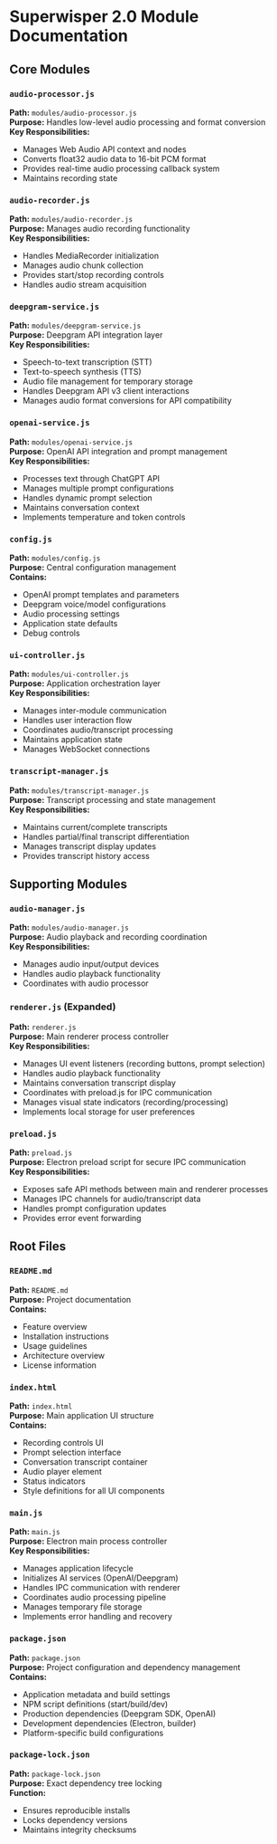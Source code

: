 # Superwisper 2.0 Module Documentation

## Core Modules

### `audio-processor.js`
**Path:** `modules/audio-processor.js`  
**Purpose:** Handles low-level audio processing and format conversion  
**Key Responsibilities:**
- Manages Web Audio API context and nodes
- Converts float32 audio data to 16-bit PCM format
- Provides real-time audio processing callback system
- Maintains recording state

### `audio-recorder.js`
**Path:** `modules/audio-recorder.js`  
**Purpose:** Manages audio recording functionality  
**Key Responsibilities:**
- Handles MediaRecorder initialization
- Manages audio chunk collection
- Provides start/stop recording controls
- Handles audio stream acquisition

### `deepgram-service.js` 
**Path:** `modules/deepgram-service.js`  
**Purpose:** Deepgram API integration layer  
**Key Responsibilities:**
- Speech-to-text transcription (STT)
- Text-to-speech synthesis (TTS)
- Audio file management for temporary storage
- Handles Deepgram API v3 client interactions
- Manages audio format conversions for API compatibility

### `openai-service.js`
**Path:** `modules/openai-service.js`  
**Purpose:** OpenAI API integration and prompt management  
**Key Responsibilities:**
- Processes text through ChatGPT API
- Manages multiple prompt configurations
- Handles dynamic prompt selection
- Maintains conversation context
- Implements temperature and token controls

### `config.js`
**Path:** `modules/config.js`  
**Purpose:** Central configuration management  
**Contains:**
- OpenAI prompt templates and parameters
- Deepgram voice/model configurations
- Audio processing settings
- Application state defaults
- Debug controls

### `ui-controller.js`
**Path:** `modules/ui-controller.js`  
**Purpose:** Application orchestration layer  
**Key Responsibilities:**
- Manages inter-module communication
- Handles user interaction flow
- Coordinates audio/transcript processing
- Maintains application state
- Manages WebSocket connections

### `transcript-manager.js`
**Path:** `modules/transcript-manager.js`  
**Purpose:** Transcript processing and state management  
**Key Responsibilities:**
- Maintains current/complete transcripts
- Handles partial/final transcript differentiation
- Manages transcript display updates
- Provides transcript history access

## Supporting Modules

### `audio-manager.js`
**Path:** `modules/audio-manager.js`  
**Purpose:** Audio playback and recording coordination  
**Key Responsibilities:**
- Manages audio input/output devices
- Handles audio playback functionality
- Coordinates with audio processor

### `renderer.js` (Expanded)
**Path:** `renderer.js`  
**Purpose:** Main renderer process controller  
**Key Responsibilities:**
- Manages UI event listeners (recording buttons, prompt selection)
- Handles audio playback functionality
- Maintains conversation transcript display
- Coordinates with preload.js for IPC communication
- Manages visual state indicators (recording/processing)
- Implements local storage for user preferences

### `preload.js`
**Path:** `preload.js`  
**Purpose:** Electron preload script for secure IPC communication  
**Key Responsibilities:**
- Exposes safe API methods between main and renderer processes
- Manages IPC channels for audio/transcript data
- Handles prompt configuration updates
- Provides error event forwarding

## Root Files

### `README.md`
**Path:** `README.md`  
**Purpose:** Project documentation  
**Contains:**
- Feature overview
- Installation instructions
- Usage guidelines
- Architecture overview
- License information

### `index.html`
**Path:** `index.html`  
**Purpose:** Main application UI structure  
**Contains:**
- Recording controls UI
- Prompt selection interface
- Conversation transcript container
- Audio player element
- Status indicators
- Style definitions for all UI components

### `main.js`
**Path:** `main.js`  
**Purpose:** Electron main process controller  
**Key Responsibilities:**
- Manages application lifecycle
- Initializes AI services (OpenAI/Deepgram)
- Handles IPC communication with renderer
- Coordinates audio processing pipeline
- Manages temporary file storage
- Implements error handling and recovery

### `package.json`
**Path:** `package.json`  
**Purpose:** Project configuration and dependency management  
**Contains:**
- Application metadata and build settings
- NPM script definitions (start/build/dev)
- Production dependencies (Deepgram SDK, OpenAI)
- Development dependencies (Electron, builder)
- Platform-specific build configurations

### `package-lock.json`
**Path:** `package-lock.json`  
**Purpose:** Exact dependency tree locking  
**Function:**
- Ensures reproducible installs
- Locks dependency versions
- Maintains integrity checksums
